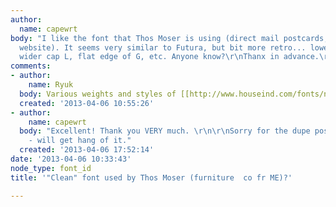 ```yaml
---
author:
  name: capewrt
body: "I like the font that Thos Moser is using (direct mail postcards, catalogs &
  website). It seems very similar to Futura, but bit more retro... lower cross strokes,
  wider cap L, flat edge of G, etc. Anyone know?\r\nThanx in advance.\r\n[img:sites/default/files/old-images/ThosMoser_font_5479.jpg]"
comments:
- author:
    name: Ryuk
  body: Various weights and styles of [[http://www.houseind.com/fonts/neutraface|Neutraface]]
  created: '2013-04-06 10:55:26'
- author:
    name: capewrt
  body: "Excellent! Thank you VERY much. \r\n\r\nSorry for the dupe post. I'm new
    - will get hang of it."
  created: '2013-04-06 17:52:14'
date: '2013-04-06 10:33:43'
node_type: font_id
title: '"Clean" font used by Thos Moser (furniture  co fr ME)?'

---
```


